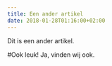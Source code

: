 ```yaml
---
title: Een ander artikel
date: 2018-01-28T01:16:00+02:00
---
```


Dit is een ander artikel.

#Ook leuk!
Ja, vinden wij ook.